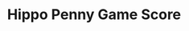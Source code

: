 ---
title: Hippo Penny Game Score
layout: scoredetail
permalink: /meta-score/resident-evil-4-vr-mode
---